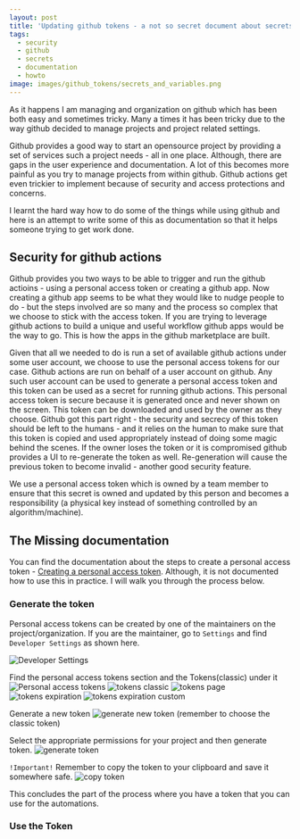 ```yaml
---
layout: post
title: 'Updating github tokens - a not so secret document about secrets in github'
tags:
  - security
  - github
  - secrets
  - documentation
  - howto
image: images/github_tokens/secrets_and_variables.png
---
```


As it happens I am managing and organization on github which has been both easy and sometimes tricky. Many a times it has been tricky due to the way github decided to manage projects and project related settings.

Github provides a good way to start an opensource project by providing a set of services such a project needs - all in one place. Although, there are gaps in the user experience and documentation. A lot of this becomes more painful as you try to manage projects from within github. Github actions get even trickier to implement because of security and access protections and concerns.

I learnt the hard way how to do some of the things while using github and here is an attempt to write some of this as documentation so that it helps someone trying to get work done.

## Security for github actions

Github provides you two ways to be able to trigger and run the github actioins - using a personal access token or creating a github app. Now creating a github app seems to be what they would like to nudge people to do - but the steps involved are so many and the process so complex that we choose to stick with the access token.
If you are trying to leverage github actions to build a unique and useful workflow github apps would be the way to go. This is how the apps in the github marketplace are built.

Given that all we needed to do is run a set of available github actions under some user account, we choose to use the personal access tokens for our case.
Github actions are run on behalf of a user account on github. Any such  user account can be used to generate a personal access token and this token can be used as a secret for running github actions. This personal access token is secure because it is generated once and never shown on the screen. This token can be downloaded and used by the owner as they choose.
Github got this part right - the security and secrecy of this token should be left to the humans - and it relies on the human to make sure that this token is copied and used appropriately instead of doing some magic behind the scenes. If the owner loses the token or it is compromised github provides a UI to re-generate the token as well. Re-generation will cause the previous token to become invalid - another good security feature.


We use a personal access token which is owned by a team member to ensure that this secret is owned and updated by this person and becomes a responsibility (a physical key instead of something controlled by an algorithm/machine).


## The Missing documentation

You can find the documentation about the steps to create a personal access token - 
[Creating a personal access token](https://docs.github.com/en/authentication/keeping-your-account-and-data-secure/creating-a-personal-access-token).
Although, it is not documented how to use this in practice. I will walk you through the process below.

### Generate the token
Personal access tokens can be created by one of the maintainers on the project/organization. If you are the maintainer, go to `Settings` and find `Developer Settings` as shown here.

<img src="{{ root_url  }}/images/github_tokens/developer_settings.png" alt="Developer Settings"/>

Find the personal access tokens section and the Tokens(classic) under it
<img src="{{ root_url  }}/images/github_tokens/persona_access_tokens.png" alt="Personal access tokens"/>
<img src="{{ root_url  }}/images/github_tokens/tokens_classic.png" alt="tokens classic"/>
<img src="{{ root_url  }}/images/github_tokens/tokens_page.png" alt="tokens page"/>
<img src="{{ root_url  }}/images/github_tokens/tokens_expiration.png" alt="tokens expiration"/>
<img src="{{ root_url  }}/images/github_tokens/tokens_expiration_custom.png" alt="tokens expiration custom"/>

Generate a new token
<img src="{{ root_url  }}/images/github_tokens/generate_token.png" alt="generate new token"/>
(remember to choose the classic token)

Select the appropriate permissions for your project and then generate token.
<img src="{{ root_url  }}/images/github_tokens/generate_new_token.png" alt="generate token"/>

`!Important!` Remember to copy the token to your clipboard and save it somewhere safe.
<img src="{{ root_url  }}/images/github_tokens/copy_token.png" alt="copy token"/>

This concludes the part of the process where you have a token that you can use for the automations.

### Use the Token